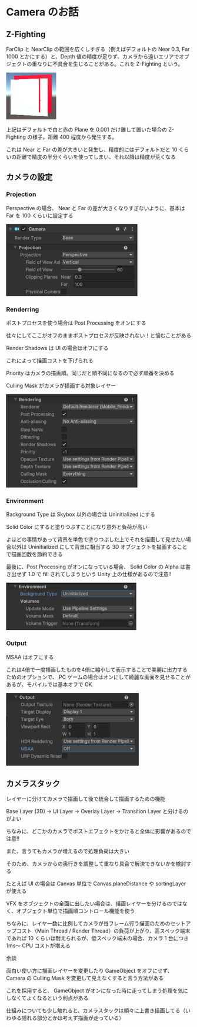 # Camera のお話

## Z-Fighting

FarClip と NearClip の範囲を広くしすぎる（例えばデフォルトの Near 0.3, Far 1000 とかにする）と、Depth 値の精度が足りず、カメラから遠いエリアでオブジェクトの重なりに不具合を生じることがある。これを Z-Fighting という。

![](./images/camera/z-fighting.png)

上記はデフォルトで白と赤の Plane を 0.001 だけ離して置いた場合の Z-Fighting の様子。距離 400 程度から発生する。

これは Near と Far の差が大きいと発生し、精度的にはデフォルトだと 10 くらいの距離で精度の半分くらいを使ってしまい、それ以降は精度が荒くなる

## カメラの設定

### Projection

Perspective の場合、 Near と Far の差が大きくなりすぎないように、基本は Far を 100 くらいに設定する

![](./images/camera/camera-config1.png)

### Renderring

ポストプロセスを使う場合は Post Processing をオンにする

往々にしてここがオフのままポストプロセスが反映されない！と悩むことがある

Render Shadows は UI の場合はオフにする

これによって描画コストを下げられる

Priority はカメラの描画順。同じだと順不同になるので必ず順番を決める

Culling Mask がカメラが描画する対象レイヤー

![](./images/camera/camera-config2.png)

### Environment

Background Type は Skybox 以外の場合は Uninitialized にする

Solid Color にすると塗りつぶすことになり意外と負荷が高い

よほどの事情があって背景を単色で塗りつぶした上でそれを描画して見せたい場合以外は Uninitialized にして背景に相当する 3D オブジェクトを描画することで描画回数を節約できる

最後に、Post Processing がオンになっている場合、 Solid Color の Alpha は書き出せず 1.0 で fill されてしまうという Unity 上の仕様があるので注意!!

![](./images/camera/camera-config3.png)

### Output

MSAA はオフにする

これは4倍で一度描画したものを4倍に縮小して表示することで美麗に出力するためのオプションで、 PC ゲームの場合はオンにして綺麗な画面を見せることがあるが、モバイルでは基本オフで OK

![](./images/camera/camera-config4.png)

## カメラスタック

レイヤーに分けてカメラで描画して後で統合して描画するための機能

Base Layer (3D) → UI Layer → Overlay Layer → Transition Layer と分けるのがよい

ちなみに、どこかのカメラでポストエフェクトをかけると全体に影響があるので注意!!

また、言うてもカメラが増えるので処理負荷は大きい

そのため、カメラからの奥行きを調整して重なり具合で解決できないかを検討する

たとえば UI の場合は Canvas 単位で Canvas.planeDistance や sortingLayer が使える

VFX をオブジェクトの全面に出したい場合は、描画レイヤーを分けるのではなく、オブジェクト単位で描画順コントロール機能を使う

ちなみに、レイヤー数に比例してカメラが毎フレーム行う描画のためのセットアップコスト（Main Thread / Render Thread）の負荷が上がり、高スペック端末であれば 10 くらいは耐えられるが、低スペック端末の場合、カメラ 1 台につき 1ms〜 CPU コストが増える

余談

面白い使い方に描画レイヤーを変更したり GameObject をオフにせず、 Camera の Culling Mask を変更して見えなくすると言う方法がある

これを採用すると、 GameObject がオンになった時に走ってしまう処理を気にしなくてよくなるという利点がある

仕組みについても少し触れると、カメラスタックは順々に上書き描画してる（いわゆる隠れる部分とかは考えず描画が走っている）
